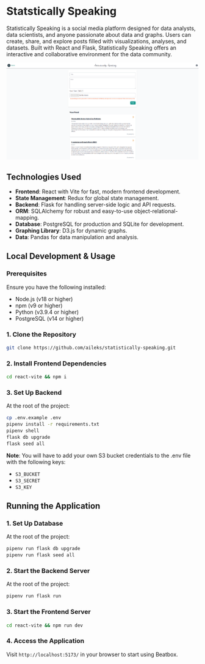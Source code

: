 # Statstically Speaking

Statistically Speaking is a social media platform designed for data analysts, data scientists, and anyone passionate
about data and graphs. Users can create, share, and explore posts filled with visualizations, analyses, and datasets.
Built with React and Flask, Statistically Speaking offers an interactive and collaborative environment for the data
community.

![Showcase Image](./docs/showcase.png)

## Technologies Used

- **Frontend**: React with Vite for fast, modern frontend development.
- **State Management**: Redux for global state management.
- **Backend**: Flask for handling server-side logic and API requests.
- **ORM**: SQLAlchemy for robust and easy-to-use object-relational-mapping.
- **Database**: PostgreSQL for production and SQLite for development.
- **Graphing Library**: D3.js for dynamic graphs.
- **Data**: Pandas for data manipulation and analysis.

## Local Development & Usage

### Prerequisites

Ensure you have the following installed:

- Node.js (v18 or higher)
- npm (v9 or higher)
- Python (v3.9.4 or higher)
- PostgreSQL (v14 or higher)

### 1. **Clone the Repository**

```sh
git clone https://github.com/aileks/statistically-speaking.git
```

### 2. Install Frontend Dependencies

```sh
cd react-vite && npm i
```

### 3. Set Up Backend

At the root of the project:

```sh
cp .env.example .env
pipenv install -r requirements.txt
pipenv shell
flask db upgrade
flask seed all
```

**Note**: You will have to add your own S3 bucket credentials to the .env file with the following keys:

- `S3_BUCKET`
- `S3_SECRET`
- `S3_KEY`

## Running the Application

### 1. Set Up Database

At the root of the project:

```sh
pipenv run flask db upgrade
pipenv run flask seed all
```

### 2. Start the Backend Server

At the root of the project:

```sh
pipenv run flask run
```

### 3. Start the Frontend Server

```sh
cd react-vite && npm run dev
```

### 4. Access the Application

Visit `http://localhost:5173/` in your browser to start using Beatbox.
